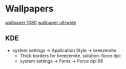 # Wallpapers

[wallpaper 1080](https://imgur.com/gallery/XnnPe)
[wallpaper ultrwide](https://imgur.com/gallery/UWHsS)


## KDE

* system settings -> Application Style -> breezemite
  * Thick borders for breezemite. solution: force dpi:
  * system settings -> Fonts -> Force dpi 96

